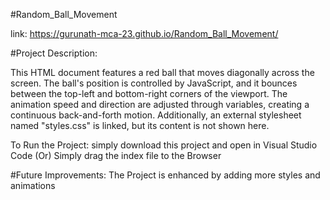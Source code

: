 #Random_Ball_Movement

link: https://gurunath-mca-23.github.io/Random_Ball_Movement/

#Project Description:

This HTML document features a red ball that moves diagonally across the screen. The ball's position is controlled by JavaScript, and it bounces between the top-left and bottom-right corners of the viewport. The animation speed and direction are adjusted through variables, creating a continuous back-and-forth motion. Additionally, an external stylesheet named "styles.css" is linked, but its content is not shown here.

To Run the Project: simply download this project and open in Visual Studio Code (Or) Simply drag the index file to the Browser

#Future Improvements:
The Project is enhanced by adding more styles and animations
